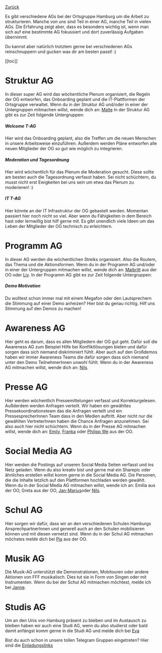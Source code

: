 [Zurück](../README.md)

Es gibt verschiedene AGs bei der Ortsgruppe Hamburg um die Arbeit zu strukturieren.
Manche von uns sind Teil in einer AG, manche Teil in vielen AGs. Die Erfahrung zeigt aber, 
dass es besonders wichtig ist, wenn man sich auf eine bestimmte AG fokussiert und dort zuverlässig Aufgaben übernimmt.

Du kannst aber natürlich trotztem gerne bei verschiedenen AGs reinschnuppern und gucken was dir am besten passt! :) 

[[toc]]

# Struktur AG
In dieser super AG wird das wöchentliche Plenum organisiert, die Regeln der OG entworfen, das Onboarding geplant und 
die IT-Plattformen der Ortsgruppe verwaltet. Wenn du in der Struktur AG und/oder in einer der Untergruppen mitmachen willst, wende dich an: [Malte](https://t.me/Maltelforfuture) In der Struktur AG gibt es zur Zeit folgende Untergruppen: 

##### Welcome T-AG
Hier wird das Onboarding geplant, also die Treffen um die neuen Menschen in unsere Arbeitsweise einzuführen. Außerdem werden Pläne entworfen alle 
neuen Mitglieder der OG so gut wie möglich zu integrieren. 

##### Moderation und Tagesordnung
Hier wird wöchentlich für das Plenum die Moderation gesucht. Diese sollte am besten auch die Tagesordnung verfasst haben. Sei nicht schüchtern, du musst nicht erst Ewigkeiten bei uns sein um etwa das Plenum zu moderieren! :) 

##### IT T-AG 
Hier könnte an der IT Infrastruktur der OG gebastelt werden. Momentan 
passiert hier noch nicht so viel. Aber wenn du Fähigkeiten in dem Bereich hast oder lernwillig bist hilf gerne mit. Es gibt unendlich viele Ideen um das Leben der Mitglieder der OG technisch zu erleichtern. 

# Programm AG 
In dieser AG werden die wöchentlichen Streiks organisiert. Also die Routem, das Thema und die Aktionsformen. Wenn du in der Programm AG und/oder in einer der Untergruppen mitmachen willst, wende dich an: [Maibritt](https://t.me/MaibrittHamburg) aus der OO oder [Liv](https://t.me/livyyliv).
In der Programm AG gibt es zur Zeit folgende Untergruppen: 

##### Demo Motivation
Du wolltest schon immer mal mit einem Megafon oder den Lautsprechern die 
Stimmung auf einer Demo anheizen? Hier bist du genau richtig. Hilf uns 
Stimmung auf den Demos zu machen! 

# Awareness AG 
Hier geht es darum, dass es allen Mitgliedern der OG gut geht. Dafür soll die Awareness AG zum Beispiel Hilfe bei Konfliktlösungen bieten und dafür sorgen dass sich niemand diskriminiert fühlt. Aber auch auf den Großdemos haben wir immer Awareness Teams die dafür sorgen dass sich niemand unter den Demo TeilnehmerInnen unwohl fühlt. Wenn du in der Awareness AG mitmachen willst, wende dich an: [Nils](https://t.me/Neugieriger_Nils).

# Presse AG 
Hier werden wöchentlich Pressemittelungen verfasst und Korrekturgelesen. Außderdem werden Anfragen verteilt. Wir haben ein gewähltes Pressekoordinationsteam das die Anfragen verteilt und ein PressesprecherInnen Team dass in den Medien auftritt. Aber nicht nur die gewählten VertreterInnen haben die Chance Anfragen anzunehmen. Sei also auch hier nicht schüchtern. Wenn du in der Presse AG mitmachen willst, wende dich an: [Emily](https://t.me/EmilyKarius), [Franka](https://t.me/franka03) oder [Philipp We](https://t.me/philippniclas) aus der OO.

# Social Media AG
Hier werden die Postings auf unseren Social Media Seiten verfasst und ins Netz geladen. Wenn du also kreativ bist und gerne mal ein Sharepic oder ähnliches erstellen willst komm gerne in die Social Media AG. Die Personen, die die Inhalte letzlich auf den Plattformen hochladen werden gewählt. Wenn du in der Social Media AG mitmachen willst, wende ich an: Emilia aus der OO, Greta aus der OO, [Jan-Marius](https://t.me/janmarius_k)oder [Nils](https://t.me/Neugieriger_Nils). 

# Schul AG 
Hier sorgen wir dafür, dass wir an den verschiedenen Schulen Hamburgs AnsprechpartnerInnen und generell auch an den Schulen mobilisieren können und mit diesen vernetzt sind. Wenn du in der Schul AG mitmachen möchstes melde dich bei [Pia](https://t.me/pia56) aus der OO.

# Musik AG
Die Musik-AG unterstützt die Demonstrationen, Mobitouren oder andere Aktionen von FFF musikalisch. Dies tut sie in Form von Singen oder mit Instrumenten. Wenn du bei der Schul AG mitmachen möchtest, melde ich bei [Janne](https://t.me/Jay280).

# Studis AG
Um an den Unis von Hamburg präsent zu bleiben und im Austausch zu bleiben haben wir auch eine Studi AG, wenn du also studierst oder bald damit anfängst komm gerne in die Studi AG und melde dich bei [Eva](https://t.me/evajuliemars)


Bist du auch schon in unsere tollen Telegram Gruppen eingetreten? Hier sind die [Einladungslinks](../Links)

